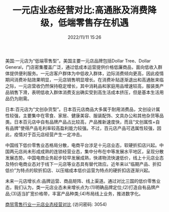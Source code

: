 ﻿---
title: 一元店业态经营对比:高通胀及消费降级，低端零售存在机遇
date: 2022/11/11 15:26
tags:
- 商业贸易
updated: 1970-01-01 08:00:00
---

美国:一元店为“低端零售型”。美国主要一元店品牌包括Dollar Tree、Dollar General，门店密集覆盖广泛，通过低成本运营提供价格低廉商品，面向低收入群体提供便利服务。一元店客户群体为中低收入群体，边际消费倾向更高，因此疫情期间消费补贴效果明显，一元店销售明显增长。在消费补贴逐渐退出和高通胀来临之际，一元店营收仍然保持稳定增长，其中消耗品和家庭用品增速较高，服装类产品销售下滑，表明低收入群体消费支出确实受到高生活成本挤压，但是基本生活用品仍为刚需。

日本:百元店为“文创杂货型”。日本百元店商品大多属于耐用消费品，文创设计属性较强，主要集中在零食、家居、健康美容、服装配饰、文具办公和其他杂货等品类。日本百元店中自有品牌产品占比较高，产品推新速度快，而且“文创属性+自有品牌”使得产品毛利率较高盈利能力较强。不过，百元店产品可选属性较强，因此，疫情对于百元店经营产生一定冲击。
<!--more-->
中国线下低价零售业态格局分散，电商平台涉足十元店业态，软硬折扣店兴起。中国两元店尚未形成成熟的连锁经营业态，集中分布在中等发展水平地区，呈现分散发展态势。中国电商业务起步较早发展成熟，快递物流快速低价，线上十元店业态及特价电商业态对于线下一元店等业态具有替代效应。近年来以“临期产品、折扣低价”为特点的软折扣店、以压缩成本低价运营为特点的硬折扣店逐渐兴起。

未来一元店增长点:品牌运营、商品矩阵、线上渠道。通过对比三国的低价零售业态，我们认为，类一元店业态未来增长点为:(1)明确品牌定位;(2)打造自有品牌产品;(3)适当扩宽价格带，丰富产品种类;(4)布局线上业务，推进数字化。

[商贸零售行业一元店业态经营对比](https://url12.ctfile.com/f/3948612-722537545-08c543?p=3054)
(访问密码: 3054)
